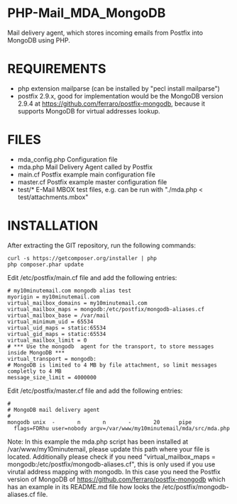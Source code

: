 PHP-Mail_MDA_MongoDB
====================

Mail delivery agent, which stores incoming emails from Postfix into MongoDB using PHP.

REQUIREMENTS
============
- php extension mailparse (can be installed by "pecl install mailparse")
- postfix 2.9.x, good for implementation would be the MongoDB version 2.9.4 at
 https://github.com/ferraro/postfix-mongodb, because it supports MongoDB for virtual addresses lookup.

FILES
=====
- mda_config.php Configuration file
- mda.php Mail Delivery Agent called by Postfix
- main.cf Postfix example main configuration file
- master.cf Postfix example master configuration file
- test/* E-Mail MBOX test files, e.g. can be run with "./mda.php < test/attachments.mbox"

INSTALLATION
============

After extracting the GIT repository, run the following commands:

    curl -s https://getcomposer.org/installer | php
    php composer.phar update

Edit /etc/postfix/main.cf file and add the following entries:

	# my10minutemail.com mongodb alias test
	myorigin = my10minutemail.com
	virtual_mailbox_domains = my10minutemail.com
	virtual_mailbox_maps = mongodb:/etc/postfix/mongodb-aliases.cf
	virtual_mailbox_base = /var/mail
	virtual_minimum_uid = 65534
	virtual_uid_maps = static:65534
	virtual_gid_maps = static:65534
	virtual_mailbox_limit = 0
	# *** Use the mongodb  agent for the transport, to store messages inside MongoDB ***
	virtual_transport = mongodb:
	# MongoDB is limited to 4 MB by file attachment, so limit messages completly to 4 MB
	message_size_limit = 4000000

Edit /etc/postfix/master.cf file and add the following entries:

	#
	# MongoDB mail delivery agent
	#
	mongodb unix  -       n       n       -       20      pipe
	  flags=FDRhu user=nobody argv=/var/www/my10minutemail/mda/src/mda.php

Note: In this example the mda.php script has been installed at /var/www/my10minutemail, please update this path where
  your file is located.
Additionally please check if you need "virtual_mailbox_maps = mongodb:/etc/postfix/mongodb-aliases.cf", this is only used
if you use virutal address mapping with mongodb. In this case you need the Postfix version of MongoDB of
https://github.com/ferraro/postfix-mongodb which has an example in its README.md file how looks the /etc/postfix/mongodb-aliases.cf file.